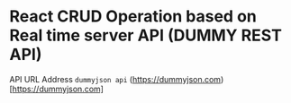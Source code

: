 # React CRUD Operation based on Real time server API (DUMMY REST API)

API URL Address `dummyjson api` (https://dummyjson.com)[https://dummyjson.com]